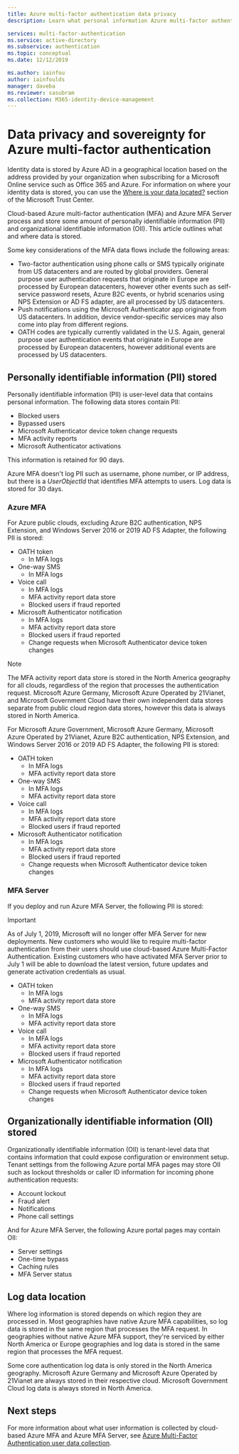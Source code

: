```yaml
---
title: Azure multi-factor authentication data privacy
description: Learn what personal information Azure multi-factor authentication (MFA) stores about you and your users and what data remains within the country of origin.

services: multi-factor-authentication
ms.service: active-directory
ms.subservice: authentication
ms.topic: conceptual
ms.date: 12/12/2019

ms.author: iainfou
author: iainfoulds
manager: daveba
ms.reviewer: sasubram
ms.collection: M365-identity-device-management
---
```

# Data privacy and sovereignty for Azure multi-factor authentication

Identity data is stored by Azure AD in a geographical location based on the address provided by your organization when subscribing for a Microsoft Online service such as Office 365 and Azure. For information on where your identity data is stored, you can use the [Where is your data located?](https://www.microsoft.com/trustcenter/privacy/where-your-data-is-located) section of the Microsoft Trust Center.

Cloud-based Azure multi-factor authentication (MFA) and Azure MFA Server process and store some amount of personally identifiable information (PII) and organizational identifiable information (OII). This article outlines what and where data is stored.

Some key considerations of the MFA data flows include the following areas:

* Two-factor authentication using phone calls or SMS typically originate from US datacenters and are routed by global providers. General purpose user authentication requests that originate in Europe are processed by European datacenters, however other events such as self-service password resets, Azure B2C events, or hybrid scenarios using NPS Extension or AD FS adapter, are all processed by US datacenters.
* Push notifications using the Microsoft Authenticator app originate from US datacenters. In addition, device vendor-specific services may also come into play from different regions.
* OATH codes are typically currently validated in the U.S. Again, general purpose user authentication events that originate in Europe are processed by European datacenters, however additional events are processed by US datacenters.

## Personally identifiable information (PII) stored

Personally identifiable information (PII) is user-level data that contains personal information. The following data stores contain PII:

* Blocked users
* Bypassed users
* Microsoft Authenticator device token change requests
* MFA activity reports
* Microsoft Authenticator activations

This information is retained for 90 days.

Azure MFA doesn't log PII such as username, phone number, or IP address, but there is a *UserObjectId* that identifies MFA attempts to users. Log data is stored for 30 days.

### Azure MFA

For Azure public clouds, excluding Azure B2C authentication, NPS Extension, and Windows Server 2016 or 2019 AD FS Adapter, the following PII is stored:

* OATH token
    * In MFA logs
* One-way SMS
    * In MFA logs
* Voice call
    * In MFA logs
    * MFA activity report data store
    * Blocked users if fraud reported
* Microsoft Authenticator notification
    * In MFA logs
    * MFA activity report data store
    * Blocked users if fraud reported
    * Change requests when Microsoft Authenticator device token changes

> [!NOTE]
> The MFA activity report data store is stored in the North America geography for all clouds, regardless of the region that processes the authentication request. Microsoft Azure Germany, Microsoft Azure Operated by 21Vianet, and Microsoft Government Cloud have their own independent data stores separate from public cloud region data stores, however this data is always stored in North America.

For Microsoft Azure Government, Microsoft Azure Germany, Microsoft Azure Operated by 21Vianet, Azure B2C authentication, NPS Extension, and Windows Server 2016 or 2019 AD FS Adapter, the following PII is stored:

* OATH token
    * In MFA logs
    * MFA activity report data store
* One-way SMS
    * In MFA logs
    * MFA activity report data store
* Voice call
    * In MFA logs
    * MFA activity report data store
    * Blocked users if fraud reported
* Microsoft Authenticator notification
    * In MFA logs
    * MFA activity report data store
    * Blocked users if fraud reported
    * Change requests when Microsoft Authenticator device token changes

### MFA Server

If you deploy and run Azure MFA Server, the following PII is stored:

> [!IMPORTANT]
> As of July 1, 2019, Microsoft will no longer offer MFA Server for new deployments. New customers who would like to require multi-factor authentication from their users should use cloud-based Azure Multi-Factor Authentication. Existing customers who have activated MFA Server prior to July 1 will be able to download the latest version, future updates and generate activation credentials as usual.

* OATH token
    * In MFA logs
    * MFA activity report data store
* One-way SMS
    * In MFA logs
    * MFA activity report data store
* Voice call
    * In MFA logs
    * MFA activity report data store
    * Blocked users if fraud reported
* Microsoft Authenticator notification
    * In MFA logs
    * MFA activity report data store
    * Blocked users if fraud reported
    * Change requests when Microsoft Authenticator device token changes

## Organizationally identifiable information (OII) stored

Organizationally identifiable information (OII) is tenant-level data that contains information that could expose configuration or environment setup. Tenant settings from the following Azure portal MFA pages may store OII such as lockout thresholds or caller ID information for incoming phone authentication requests:

* Account lockout
* Fraud alert
* Notifications
* Phone call settings

And for Azure MFA Server, the following Azure portal pages may contain OII:

* Server settings
* One-time bypass
* Caching rules
* MFA Server status

## Log data location

Where log information is stored depends on which region they are processed in. Most geographies have native Azure MFA capabilities, so log data is stored in the same region that processes the MFA request. In geographies without native Azure MFA support, they're serviced by either North America or Europe geographies and log data is stored in the same region that processes the MFA request.

Some core authentication log data is only stored in the North America geography. Microsoft Azure Germany and Microsoft Azure Operated by 21Vianet are always stored in their respective cloud. Microsoft Government Cloud log data is always stored in North America.

## Next steps

For more information about what user information is collected by cloud-based Azure MFA and Azure MFA Server, see [Azure Multi-Factor Authentication user data collection](howto-mfa-reporting-datacollection.md).
